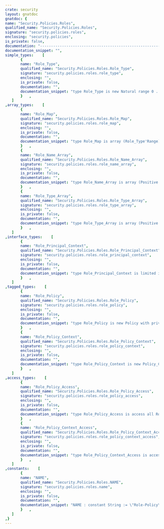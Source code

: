 ```yaml
---
crate: security
layout: gnatdoc
gnatdoc: {
name: "Security.Policies.Roles",
qualified_name: "Security.Policies.Roles",
signature: "security.policies.roles",
enclosing: "security.policies",
is_private: false,
documentation: "---------------------------------------------------------------------\n  security-policies-roles -- Role based policies\n  Copyright (C) 2010, 2011, 2012, 2017, 2018 Stephane Carrez\n  Written by Stephane Carrez (Stephane.Carrez@gmail.com)\n\n  Licensed under the Apache License, Version 2.0 (the \"License\");\n  you may not use this file except in compliance with the License.\n  You may obtain a copy of the License at\n\n      http://www.apache.org/licenses/LICENSE-2.0\n\n  Unless required by applicable law or agreed to in writing, software\n  distributed under the License is distributed on an \"AS IS\" BASIS,\n  WITHOUT WARRANTIES OR CONDITIONS OF ANY KIND, either express or implied.\n  See the License for the specific language governing permissions and\n  limitations under the License.\n---------------------------------------------------------------------",
documentation_snippet: "",
simple_types:    [
       {
       name: "Role_Type",
       qualified_name: "Security.Policies.Roles.Role_Type",
       signature: "security.policies.roles.role_type",
       enclosing: "",
       is_private: false,
       documentation: "",
       documentation_snippet: "type Role_Type is new Natural range 0 .. 63;",
       }   ,
   ]
,array_types:    [
       {
       name: "Role_Map",
       qualified_name: "Security.Policies.Roles.Role_Map",
       signature: "security.policies.roles.role_map",
       enclosing: "",
       is_private: false,
       documentation: "",
       documentation_snippet: "type Role_Map is array (Role_Type'Range) of Boolean;",
       }   ,
       {
       name: "Role_Name_Array",
       qualified_name: "Security.Policies.Roles.Role_Name_Array",
       signature: "security.policies.roles.role_name_array",
       enclosing: "",
       is_private: false,
       documentation: "",
       documentation_snippet: "type Role_Name_Array is array (Positive range <>) of Ada.Strings.Unbounded.String_Access;",
       }   ,
       {
       name: "Role_Type_Array",
       qualified_name: "Security.Policies.Roles.Role_Type_Array",
       signature: "security.policies.roles.role_type_array",
       enclosing: "",
       is_private: false,
       documentation: "",
       documentation_snippet: "type Role_Type_Array is array (Positive range <>) of Role_Type;",
       }   ,
   ]
,interface_types:    [
       {
       name: "Role_Principal_Context",
       qualified_name: "Security.Policies.Roles.Role_Principal_Context",
       signature: "security.policies.roles.role_principal_context",
       enclosing: "",
       is_private: false,
       documentation: "",
       documentation_snippet: "type Role_Principal_Context is limited interface;",
       }   ,
   ]
,tagged_types:    [
       {
       name: "Role_Policy",
       qualified_name: "Security.Policies.Roles.Role_Policy",
       signature: "security.policies.roles.role_policy",
       enclosing: "",
       is_private: false,
       documentation: "",
       documentation_snippet: "type Role_Policy is new Policy with private;",
       }   ,
       {
       name: "Role_Policy_Context",
       qualified_name: "Security.Policies.Roles.Role_Policy_Context",
       signature: "security.policies.roles.role_policy_context",
       enclosing: "",
       is_private: false,
       documentation: "",
       documentation_snippet: "type Role_Policy_Context is new Policy_Context with record\n   Roles : Role_Map;\nend record;",
       }   ,
   ]
,access_types:    [
       {
       name: "Role_Policy_Access",
       qualified_name: "Security.Policies.Roles.Role_Policy_Access",
       signature: "security.policies.roles.role_policy_access",
       enclosing: "",
       is_private: false,
       documentation: "",
       documentation_snippet: "type Role_Policy_Access is access all Role_Policy'Class;",
       }   ,
       {
       name: "Role_Policy_Context_Access",
       qualified_name: "Security.Policies.Roles.Role_Policy_Context_Access",
       signature: "security.policies.roles.role_policy_context_access",
       enclosing: "",
       is_private: false,
       documentation: "",
       documentation_snippet: "type Role_Policy_Context_Access is access all Role_Policy_Context'Class;",
       }   ,
   ]
,constants:    [
       {
       name: "NAME",
       qualified_name: "Security.Policies.Roles.NAME",
       signature: "security.policies.roles.name",
       enclosing: "",
       is_private: false,
       documentation: "",
       documentation_snippet: "NAME : constant String := \"Role-Policy\";",
       }   ,
   ]
,}
---
```

